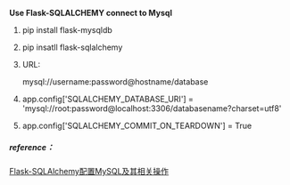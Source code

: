 **Use Flask-SQLALCHEMY connect to Mysql**

1. pip install flask-mysqldb

2. pip insatll flask-sqlalchemy

3. URL:

   mysql://username:password@hostname/database

4. app.config['SQLALCHEMY_DATABASE_URI'] = 'mysql://root:password@localhost:3306/databasename?charset=utf8'

5. app.config['SQLALCHEMY_COMMIT_ON_TEARDOWN'] = True




##### reference：

[Flask-SQLAlchemy配置MySQL及其相关操作](http://blog.csdn.net/werewolf_st/article/details/45933949)